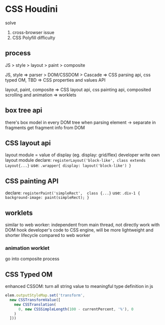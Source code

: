 # CSS Houdini
solve
1. cross-browser issue
2. CSS Polyfill difficulty

## process
JS > style > layout > paint > composite

JS, style => parser > DOM/CSSDOM > Cascade
          => CSS parsing api, css typed OM, TBD
          => CSS properties and values API

layout, paint, composite
  => CSS layout api, css painting api, composited scrolling and animation
  => worklets

## box tree api
there's box model in every DOM tree
when parsing element -> separate in fragments
get fragment info from DOM 

## CSS layout api
layout module = value of display (eg. display: grid/flex)
developer write own layout module
declare:
`registerLayout('block-like', class extends Layout{...}`
use:
`.wrapper{ display: layout('block-like') }`

## CSS painting API
declare:
`registerPaint('simpleRect',  class {...}`
use: 
`.div-1 { background-image: paint(simpleRect); }`

## worklets
similar to web worker: independent from main thread, not directly work with DOM
hook developer's code to CSS engine, will be more lightweight and shorter lifecycle
  compared to web worker

### animation worklet
go into composite process  

## CSS Typed OM
enhanced CSSOM: turn all string value to meaningful type definition in js
```js
elem.outputStyleMap.set('transform',
  new CSSTransformValue([
    new CSSTranslation(
      0, new CSSSimpleLength(100 - currentPercent, '%'), 0
    )
  ]))
```







